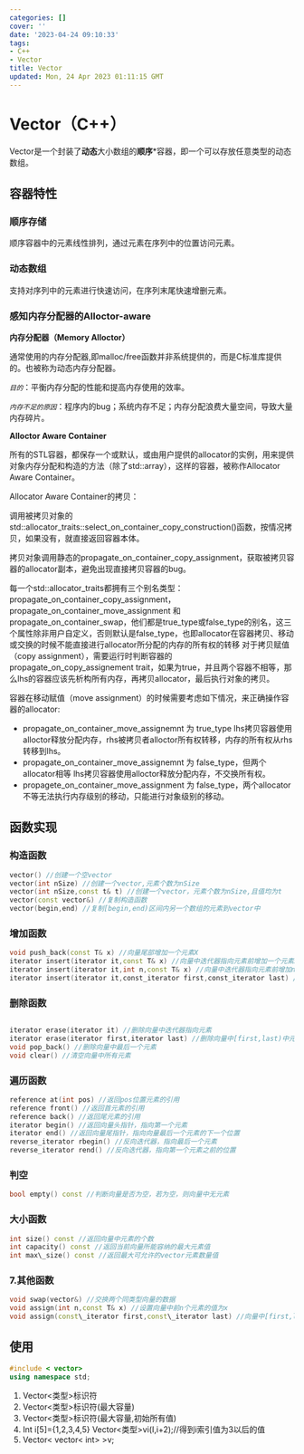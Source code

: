 ```yaml
---
categories: []
cover: ''
date: '2023-04-24 09:10:33'
tags:
- C++
- Vector
title: Vector
updated: Mon, 24 Apr 2023 01:11:15 GMT
---
```

# Vector（C++）

Vector是一个封装了**动态**大小数组的**顺序***容器，即一个可以存放任意类型的动态数组。

## 容器特性

### 顺序存储

顺序容器中的元素线性排列，通过元素在序列中的位置访问元素。

### 动态数组

支持对序列中的元素进行快速访问，在序列末尾快速增删元素。

### 感知内存分配器的Alloctor-aware

**内存分配器（Memory Alloctor）**

通常使用的内存分配器,即malloc/free函数并非系统提供的，而是C标准库提供的。也被称为动态内存分配器。

*`目的`*：平衡内存分配的性能和提高内存使用的效率。

*`内存不足的原因`*：程序内的bug；系统内存不足；内存分配浪费大量空间，导致大量内存碎片。

**Alloctor Aware Container**

所有的STL容器，都保存一个或默认，或由用户提供的allocator的实例，用来提供对象内存分配和构造的方法（除了std::array），这样的容器，被称作Allocator Aware Container。

Allocator Aware Container的拷贝：

调用被拷贝对象的std::allocator\_traits<TAllocator>::select\_on\_container\_copy\_construction()函数，按情况拷贝，如果没有，就直接返回容器本体。

拷贝对象调用静态的propagate\_on\_container\_copy\_assignment，获取被拷贝容器的allocator副本，避免出现直接拷贝容器的bug。

每一个std::allocator\_traits<Tallocator>都拥有三个别名类型：propagate\_on\_container\_copy\_assignment， propagate\_on\_container\_move\_assignment 和 propagate\_on\_container\_swap，他们都是true\_type或false\_type的别名，这三个属性除非用户自定义，否则默认是false\_type，也即allocator在容器拷贝、移动或交换的时候不能直接进行allocator所分配的内存的所有权的转移
对于拷贝赋值（copy assignment），需要运行时判断容器的propagate\_on\_copy\_assignement trait，如果为true，并且两个容器不相等，那么lhs的容器应该先析构所有内存，再拷贝allocator，最后执行对象的拷贝。

容器在移动赋值（move assignment）的时候需要考虑如下情况，来正确操作容器的allocator:

* propagate\_on\_container\_move\_assignemnt 为 true\_type
  lhs拷贝容器使用alloctor释放分配内存，rhs被拷贝者alloctor所有权转移，内存的所有权从rhs转移到lhs。
* propagate\_on\_container\_move\_assignemnt 为 false\_type，但两个allocator相等
  lhs拷贝容器使用alloctor释放分配内存，不交换所有权。
* propagete\_on\_container\_move\_assignment 为 false\_type，两个allocator
  不等无法执行内存级别的移动，只能进行对象级别的移动。

## 函数实现

### 构造函数

```cpp
vector() //创建一个空vector
vector(int nSize) //创建一个vector,元素个数为nSize
vector(int nSize,const t& t) //创建一个vector，元素个数为nSize,且值均为t
vector(const vector&) //复制构造函数
vector(begin,end) //复制[begin,end)区间内另一个数组的元素到vector中
```

### 增加函数

```cpp
void push_back(const T& x) //向量尾部增加一个元素X
iterator insert(iterator it,const T& x) //向量中迭代器指向元素前增加一个元素x
iterator insert(iterator it,int n,const T& x) //向量中迭代器指向元素前增加n个相同的元素x
iterator insert(iterator it,const_iterator first,const_iterator last) //向量中迭代器指向元素前插入另一个相同类型向量的[first,last)间的数据
```

### 删除函数

```cpp

iterator erase(iterator it) //删除向量中迭代器指向元素
iterator erase(iterator first,iterator last) //删除向量中[first,last)中元素
void pop_back() //删除向量中最后一个元素
void clear() //清空向量中所有元素
```

### 遍历函数

```cpp
reference at(int pos) //返回pos位置元素的引用
reference front() //返回首元素的引用
reference back() //返回尾元素的引用
iterator begin() //返回向量头指针，指向第一个元素
iterator end() //返回向量尾指针，指向向量最后一个元素的下一个位置
reverse_iterator rbegin() //反向迭代器，指向最后一个元素
reverse_iterator rend() //反向迭代器，指向第一个元素之前的位置
```

### 判空

```cpp
bool empty() const //判断向量是否为空，若为空，则向量中无元素
```

### 大小函数

```cpp
int size() const //返回向量中元素的个数
int capacity() const //返回当前向量所能容纳的最大元素值
int max\_size() const //返回最大可允许的vector元素数量值
```

### 7.其他函数

```cpp
void swap(vector&) //交换两个同类型向量的数据
void assign(int n,const T& x) //设置向量中前n个元素的值为x
void assign(const\_iterator first,const\_iterator last) //向量中[first,last)中元素设置成当前向量元素
```

## 使用

```cpp
#include < vector> 
using namespace std;
```

1. Vector<类型>标识符
2. Vector<类型>标识符(最大容量)
3. Vector<类型>标识符(最大容量,初始所有值)
4. Int i[5]={1,2,3,4,5}
   Vector<类型>vi(I,i+2);//得到i索引值为3以后的值
5. Vector< vector< int> >v;
